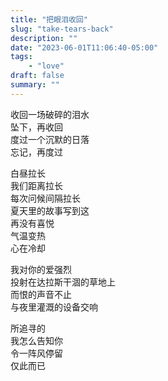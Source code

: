 ```yaml
---
title: "把眼泪收回"
slug: "take-tears-back"
description: ""
date: "2023-06-01T11:06:40-05:00"
tags: 
    - "love"
draft: false
summary: ""
---
```

收回一场破碎的泪水\
坠下，再收回\
度过一个沉默的日落\
忘记，再度过

白昼拉长\
我们距离拉长\
每次问候间隔拉长\
夏天里的故事写到这\
再没有喜悦\
气温变热\
心在冷却

我对你的爱强烈\
投射在达拉斯干涸的草地上\
而恨的声音不止\
与夜里灌溉的设备交响

所追寻的\
我怎么告知你\
令一阵风停留\
仅此而已
